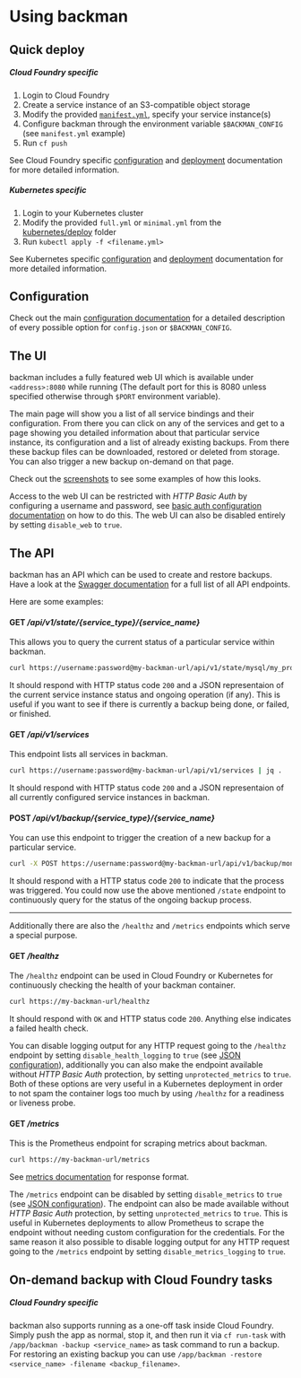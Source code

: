 # Using backman

## Quick deploy

##### Cloud Foundry specific
1. Login to Cloud Foundry
2. Create a service instance of an S3-compatible object storage
3. Modify the provided [`manifest.yml`](/manifest.yml), specify your service instance(s)
4. Configure backman through the environment variable `$BACKMAN_CONFIG` (see `manifest.yml` example)
5. Run `cf push`

See Cloud Foundry specific [configuration](/docs/cloudfoundry/configuration.md) and [deployment](/docs/cloudfoundry/deployment.md) documentation for more detailed information.

##### Kubernetes specific

1. Login to your Kubernetes cluster
2. Modify the provided `full.yml` or `minimal.yml` from the [kubernetes/deploy](/kubernetes/deploy) folder
4. Run `kubectl apply -f <filename.yml>`

See Kubernetes specific [configuration](/docs/kubernetes/configuration.md) and [deployment](/docs/kubernetes/deployment.md) documentation for more detailed information.

## Configuration

Check out the main [configuration documentation](/docs/configuration.md) for a detailed description of every possible option for `config.json` or `$BACKMAN_CONFIG`.

## The UI

backman includes a fully featured web UI which is available under `<address>:8080` while running (The default port for this is 8080 unless specified otherwise through `$PORT` environment variable).

The main page will show you a list of all service bindings and their configuration. From there you can click on any of the services and get to a page showing you detailed information about that particular service instance, its configuration and a list of already existing backups. From there these backup files can be downloaded, restored or deleted from storage. You can also trigger a new backup on-demand on that page.

Check out the [screenshots](/README.md#screenshots) to see some examples of how this looks.

Access to the web UI can be restricted with *HTTP Basic Auth* by configuring a username and password, see [basic auth configuration documentation](/docs/configuration.md#http-basic-auth) on how to do this.
The web UI can also be disabled entirely by setting `disable_web` to `true`.

## The API

backman has an API which can be used to create and restore backups.
Have a look at the [Swagger documentation](https://petstore.swagger.io/?url=https://raw.githubusercontent.com/swisscom/backman/master/swagger.yml) for a full list of all API endpoints.

Here are some examples:

#### GET */api/v1/state/{service_type}/{service_name}*

This allows you to query the current status of a particular service within backman.
```bash
curl https://username:password@my-backman-url/api/v1/state/mysql/my_production_db | jq .
```
It should respond with HTTP status code `200` and a JSON representaion of the current service instance status and ongoing operation (if any). This is useful if you want to see if there is currently a backup being done, or failed, or finished.

#### GET */api/v1/services*

This endpoint lists all services in backman.
```bash
curl https://username:password@my-backman-url/api/v1/services | jq .
```
It should respond with HTTP status code `200` and a JSON representaion of all currently configured service instances in backman.

#### POST */api/v1/backup/{service_type}/{service_name}*

You can use this endpoint to trigger the creation of a new backup for a particular service.
```bash
curl -X POST https://username:password@my-backman-url/api/v1/backup/mongodb/my_document_db
```
It should respond with a HTTP status code `200` to indicate that the process was triggered. You could now use the above mentioned `/state` endpoint to continuously query for the status of the ongoing backup process.

---

Additionally there are also the `/healthz` and `/metrics` endpoints which serve a special purpose.

#### GET */healthz*

The `/healthz` endpoint can be used in Cloud Foundry or Kubernetes for continuously checking the health of your backman container.
```bash
curl https://my-backman-url/healthz
```
It should respond with `OK` and HTTP status code `200`. Anything else indicates a failed health check.

You can disable logging output for any HTTP request going to the `/healthz` endpoint by setting `disable_health_logging` to `true` (see [JSON configuration](/docs/configuration.md#json-properties)), additionally you can also make the endpoint available without *HTTP Basic Auth* protection, by setting `unprotected_metrics` to `true`. Both of these options are very useful in a Kubernetes deployment in order to not spam the container logs too much by using `/healthz` for a readiness or liveness probe.

#### GET */metrics*

This is the Prometheus endpoint for scraping metrics about backman.
```bash
curl https://my-backman-url/metrics
```
See [metrics documentation](/docs/metrics.md) for response format.

The `/metrics` endpoint can be disabled by setting `disable_metrics` to `true` (see [JSON configuration](/docs/configuration.md#json-properties)).
The endpoint can also be made available without *HTTP Basic Auth* protection, by setting `unprotected_metrics` to `true`. This is useful in Kubernetes deployments to allow Prometheus to scrape the endpoint without needing custom configuration for the credentials. For the same reason it also possible to disable logging output for any HTTP request going to the `/metrics` endpoint by setting `disable_metrics_logging` to `true`.

## On-demand backup with Cloud Foundry tasks

##### Cloud Foundry specific
backman also supports running as a one-off task inside Cloud Foundry. Simply push the app as normal, stop it, and then run it via `cf run-task` with `/app/backman -backup <service_name>` as task command to run a backup. For restoring an existing backup you can use `/app/backman -restore <service_name> -filename <backup_filename>`.
